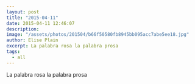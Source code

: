 ```yaml
---
layout: post
title: "2015-04-11"
date: 2015-04-11 12:46:07
description: 
image: "/assets/photos/201504/b66f50580fb8945bb095acc7abe5ee18.jpg"
author: Elise Plain
excerpt: La palabra rosa la palabra prosa
tags: 
  - all
---
```


La palabra rosa la palabra prosa
<p></p>
